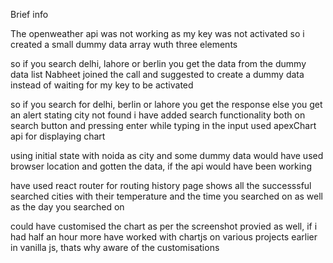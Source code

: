 Brief info

The openweather api was not working as my key was not activated
so i created a small dummy data array wuth three elements

so if you search delhi, lahore or berlin you get the data from the dummy data list
Nabheet joined the call and suggested to create a dummy data instead of waiting for my key to be activated

so if you search for delhi, berlin or lahore you get the response
else you get an alert stating city not found
i have added search functionality both on search button and pressing enter while typing in the input
used apexChart api for displaying chart

using initial state with noida as city and some dummy data
would have used browser location and gotten the data, if the api would have been working

have used react router for routing
history page shows all the successsful searched cities with their temperature and the time you searched on as well as the day you searched on

could have customised the chart as per the screenshot provied as well, if i had half an hour more
have worked with chartjs on various projects earlier in vanilla js, thats why aware of the customisations
